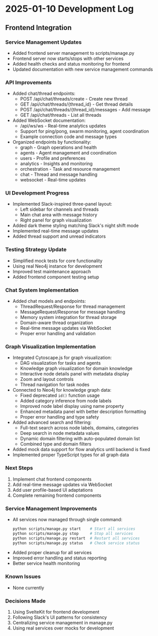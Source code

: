 # 2025-01-10 Development Log

## Frontend Integration

### Service Management Updates
- Added frontend server management to scripts/manage.py
- Frontend server now starts/stops with other services
- Added health checks and status monitoring for frontend
- Updated documentation with new service management commands

### API Improvements
- Added chat/thread endpoints:
  * POST /api/chat/threads/create - Create new thread
  * GET /api/chat/threads/{thread_id} - Get thread details
  * POST /api/chat/threads/{thread_id}/messages - Add message
  * GET /api/chat/threads - List all threads
- Added WebSocket documentation:
  * /api/ws/ws - Real-time analytics updates
  * Support for ping/pong, swarm monitoring, agent coordination
  * Example connection code and message types
- Organized endpoints by functionality:
  * graph - Graph operations and health
  * agents - Agent management and coordination
  * users - Profile and preferences
  * analytics - Insights and monitoring
  * orchestration - Task and resource management
  * chat - Thread and message handling
  * websocket - Real-time updates

### UI Development Progress
- Implemented Slack-inspired three-panel layout:
  * Left sidebar for channels and threads
  * Main chat area with message history
  * Right panel for graph visualization
- Added dark theme styling matching Slack's night shift mode
- Implemented real-time message updates
- Added thread support and unread indicators

### Testing Strategy Update
- Simplified mock tests for core functionality
- Using real Neo4j instance for development
- Improved test maintenance approach
- Added frontend component testing setup

### Chat System Implementation
- Added chat models and endpoints:
  * ThreadRequest/Response for thread management
  * MessageRequest/Response for message handling
  * Memory system integration for thread storage
  * Domain-aware thread organization
  * Real-time message updates via WebSocket
  * Proper error handling and validation

### Graph Visualization Implementation
- Integrated Cytoscape.js for graph visualization:
  * DAG visualization for tasks and agents
  * Knowledge graph visualization for domain knowledge
  * Interactive node details panel with metadata display
  * Zoom and layout controls
  * Thread navigation for task nodes
- Connected to Neo4j for knowledge graph data:
  * Fixed deprecated `id()` function usage
  * Added category inference from node labels
  * Improved node label display using name property
  * Enhanced metadata panel with better description formatting
  * Proper error handling and type safety
- Added advanced search and filtering:
  * Full-text search across node labels, domains, categories
  * Deep search in node metadata values
  * Dynamic domain filtering with auto-populated domain list
  * Combined type and domain filters
- Added mock data support for flow analytics until backend is fixed
- Implemented proper TypeScript types for all graph data

### Next Steps
1. Implement chat frontend components
2. Add real-time message updates via WebSocket
3. Add user profile-based UI adaptations
4. Complete remaining frontend components

### Service Management Improvements
- All services now managed through single command:
  ```bash
  python scripts/manage.py start    # Start all services
  python scripts/manage.py stop     # Stop all services
  python scripts/manage.py restart  # Restart all services
  python scripts/manage.py status   # Check service status
  ```
- Added proper cleanup for all services
- Improved error handling and status reporting
- Better service health monitoring

### Known Issues
- None currently

### Decisions Made
1. Using SvelteKit for frontend development
2. Following Slack's UI patterns for consistency
3. Centralizing service management in manage.py
4. Using real services over mocks for development
